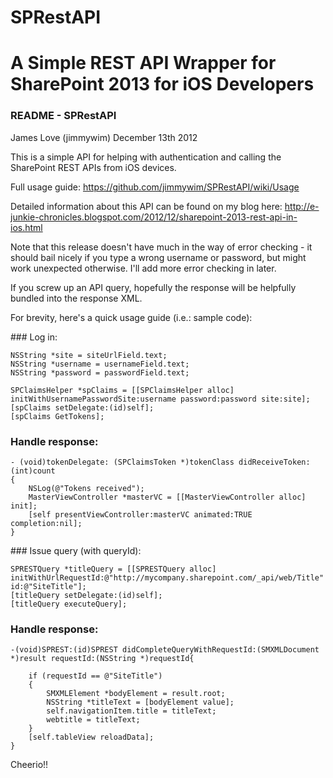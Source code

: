 SPRestAPI
=========

A Simple REST API Wrapper for SharePoint 2013 for iOS Developers
=======
### README - SPRestAPI

James Love (jimmywim)
December 13th 2012

This is a simple API for helping with authentication and calling the SharePoint REST APIs from iOS devices.

Full usage guide: https://github.com/jimmywim/SPRestAPI/wiki/Usage

Detailed information about this API can be found on my blog here:
http://e-junkie-chronicles.blogspot.com/2012/12/sharepoint-2013-rest-api-in-ios.html

Note that this release doesn't have much in the way of error checking - it should bail nicely if you type a wrong username or password, but might work unexpected otherwise. I'll add more error checking in later.

If you screw up an API query, hopefully the response will be helpfully bundled into the response XML.

For brevity, here's a quick usage guide (i.e.: sample code):

### Log in:

    NSString *site = siteUrlField.text;
    NSString *username = usernameField.text;
    NSString *password = passwordField.text;
    
    SPClaimsHelper *spClaims = [[SPClaimsHelper alloc] initWithUsernamePasswordSite:username password:password site:site];
    [spClaims setDelegate:(id)self];
    [spClaims GetTokens];

### Handle response:

    - (void)tokenDelegate: (SPClaimsToken *)tokenClass didReceiveToken: (int)count
    {
        NSLog(@"Tokens received");
        MasterViewController *masterVC = [[MasterViewController alloc] init];
        [self presentViewController:masterVC animated:TRUE completion:nil];
    }



### Issue query (with queryId):

    SPRESTQuery *titleQuery = [[SPRESTQuery alloc] initWithUrlRequestId:@"http://mycompany.sharepoint.com/_api/web/Title" id:@"SiteTitle"];
    [titleQuery setDelegate:(id)self];
    [titleQuery executeQuery];



### Handle response:

    -(void)SPREST:(id)SPREST didCompleteQueryWithRequestId:(SMXMLDocument *)result requestId:(NSString *)requestId{
        
        if (requestId == @"SiteTitle")
        {
            SMXMLElement *bodyElement = result.root;
            NSString *titleText = [bodyElement value];
            self.navigationItem.title = titleText;
            webtitle = titleText;
        }
        [self.tableView reloadData];
    }


Cheerio!!

